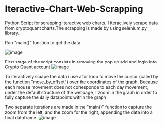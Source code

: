 # Iteractive-Chart-Web-Scrapping

Python Script for scrapping iteractive web charts. I iteractively scrape data from cryptoquant charts.The scrapping is made by using selenium.py library. 

Run "main()" function to get the data. 

![image](https://user-images.githubusercontent.com/84282116/160249778-650f70b0-41fe-4c00-a0f4-0ee02663c9fa.png)


First stage of the script consists in removing the pop up add and login into Crypto Quant account 
![image](https://user-images.githubusercontent.com/84282116/160249925-db1a6fad-076a-4c74-8f71-9c111fdfac5c.png)

To iteractively scrape the data i use a for loop to move the cursor (caled by the function "move_by_offset") over the coordinates of the graph.
Because each mouse movement does not corresponde to each day movement, under the default structure of the webpage, I zoom in the graph in order to fully capture the daily  datapoints within the graph

Two separate iterations are made in the "main()" function to capture the zoom from the left, and the zoom  for the right, appending the data into a final dataframe.
![image](https://user-images.githubusercontent.com/84282116/160252022-358d7b0c-4a0b-45f5-a70d-11af753aacd8.png)

